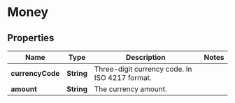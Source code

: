 
# Money

## Properties
Name | Type | Description | Notes
------------ | ------------- | ------------- | -------------
**currencyCode** | **String** | Three-digit currency code. In ISO 4217 format. | 
**amount** | **String** | The currency amount. | 



